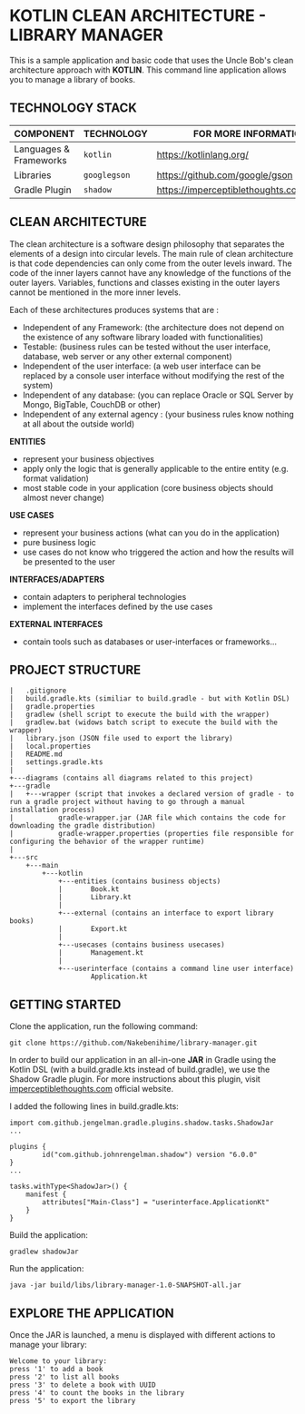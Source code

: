 # KOTLIN CLEAN ARCHITECTURE - LIBRARY MANAGER

This is a sample application and basic code that uses the Uncle Bob's clean architecture approach with **KOTLIN**.
This command line application allows you to manage a library of books.

## TECHNOLOGY STACK
COMPONENT                           | TECHNOLOGY              | FOR MORE INFORMATION
---                                 | ---                     |---
Languages & Frameworks              |`kotlin`                 | https://kotlinlang.org/
Libraries                           |`googlegson`             | https://github.com/google/gson
Gradle Plugin                       |`shadow`                 | https://imperceptiblethoughts.com/shadow/ 

## CLEAN ARCHITECTURE
The clean architecture is a software design philosophy that separates the elements of a design into circular levels. The main rule of clean architecture is that code dependencies can only come from the outer levels inward. The code of the inner layers cannot have any knowledge of the functions of the outer layers. Variables, functions and classes existing in the outer layers cannot be mentioned in the more inner levels.

Each of these architectures produces systems that are :
- Independent of any Framework: (the architecture does not depend on the existence of any software library loaded with functionalities)
- Testable: (business rules can be tested without the user interface, database, web server or any other external component)
- Independent of the user interface: (a web user interface can be replaced by a console user interface without modifying the rest of the system)
- Independent of any database: (you can replace Oracle or SQL Server by Mongo, BigTable, CouchDB or other)
- Independent of any external agency : (your business rules know nothing at all about the outside world)

**ENTITIES**
- represent your business objectives
- apply only the logic that is generally applicable to the entire entity (e.g. format validation)
- most stable code in your application (core business objects should almost never change)

**USE CASES**
- represent your business actions (what can you do in the application)
- pure business logic
- use cases do not know who triggered the action and how the results will be presented to the user

**INTERFACES/ADAPTERS**
- contain adapters to peripheral technologies
- implement the interfaces defined by the use cases

**EXTERNAL INTERFACES**
- contain tools such as databases or user-interfaces or frameworks...

## PROJECT STRUCTURE
```
|   .gitignore
|   build.gradle.kts (similiar to build.gradle - but with Kotlin DSL)
|   gradle.properties
|   gradlew (shell script to execute the build with the wrapper)
|   gradlew.bat (widows batch script to execute the build with the wrapper)
|   library.json (JSON file used to export the library)
|   local.properties
|   README.md
|   settings.gradle.kts
|
+---diagrams (contains all diagrams related to this project)
+---gradle
|   +---wrapper (script that invokes a declared version of gradle - to run a gradle project without having to go through a manual installation process)
|           gradle-wrapper.jar (JAR file which contains the code for downloading the gradle distribution)
|           gradle-wrapper.properties (properties file responsible for configuring the behavior of the wrapper runtime)
|
+---src
    +---main
        +---kotlin
            +---entities (contains business objects)
            |       Book.kt
            |       Library.kt
            |
            +---external (contains an interface to export library books)
            |       Export.kt
            |
            +---usecases (contains business usecases)
            |       Management.kt
            |
            +---userinterface (contains a command line user interface)
                    Application.kt
```

## GETTING STARTED
Clone the application, run the following command:
```
git clone https://github.com/Nakebenihime/library-manager.git
```

In order to build our application in an all-in-one **JAR** in Gradle using the Kotlin DSL (with a build.gradle.kts instead of build.gradle), we use the Shadow Gradle plugin.
For more instructions about this plugin, visit [imperceptiblethoughts.com](https://imperceptiblethoughts.com/shadow/) official website.

I added the following lines in build.gradle.kts:
```
import com.github.jengelman.gradle.plugins.shadow.tasks.ShadowJar
...    

plugins {
        id("com.github.johnrengelman.shadow") version "6.0.0"
}
...

tasks.withType<ShadowJar>() {
    manifest {
        attributes["Main-Class"] = "userinterface.ApplicationKt"
    }
}
```

Build the application:
```
gradlew shadowJar
```

Run the application:
```
java -jar build/libs/library-manager-1.0-SNAPSHOT-all.jar
```

## EXPLORE THE APPLICATION
Once the JAR is launched, a menu is displayed with different actions to manage your library:
```
Welcome to your library:
press '1' to add a book
press '2' to list all books
press '3' to delete a book with UUID
press '4' to count the books in the library
press '5' to export the library
```
